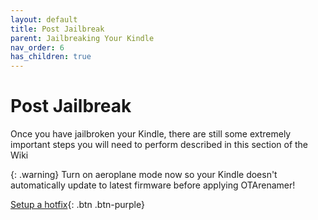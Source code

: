 ```yaml
---
layout: default
title: Post Jailbreak
parent: Jailbreaking Your Kindle
nav_order: 6
has_children: true
---
```


# Post Jailbreak
Once you have jailbroken your Kindle, there are still some extremely important steps you will need to perform described in this section of the Wiki

{: .warning}
Turn on aeroplane mode now so your Kindle doesn't automatically update to latest firmware before applying OTArenamer!

[Setup a hotfix](./setting-up-a-hotfix){: .btn .btn-purple}